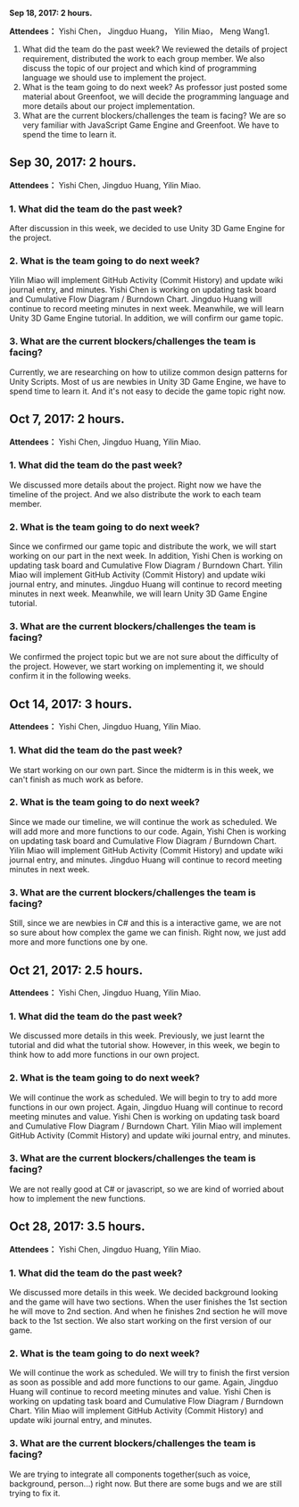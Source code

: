 **Sep 18, 2017: 2 hours.**

**Attendees：** Yishi Chen， Jingduo Huang， Yilin Miao， Meng Wang1.  
1.  What did the team do the past week?
We reviewed the details of project requirement, distributed the work to each group member. We also discuss the topic of our project and which kind of programming language we should use to implement the project.
2.  What is the team going to do next week?
As professor just posted some material about Greenfoot, we will decide the programming language and more details about our project implementation.
3.  What are the current blockers/challenges the team is facing?
We are so very familiar with JavaScript Game Engine and Greenfoot. We have to spend the time to learn it.

## **Sep 30, 2017: 2 hours.**

**Attendees：** Yishi Chen, Jingduo Huang, Yilin Miao.
### 1.  What did the team do the past week?
After discussion in this week, we decided to use Unity 3D Game Engine for the project.
### 2.  What is the team going to do next week?
Yilin Miao will implement GitHub Activity (Commit History) and update wiki journal entry, and minutes. Yishi Chen is working on updating task board and Cumulative Flow Diagram / Burndown Chart. Jingduo Huang will continue to record meeting minutes in next week. Meanwhile, we will learn Unity 3D Game Engine tutorial. In addition, we will confirm our game topic. 
### 3.  What are the current blockers/challenges the team is facing?
Currently, we are researching on how to utilize common design patterns for Unity Scripts. Most of us are newbies in Unity 3D Game Engine, we have to spend time to learn it. And it's not easy to decide the game topic right now.


## **Oct 7, 2017: 2 hours.**

**Attendees：** Yishi Chen, Jingduo Huang, Yilin Miao.
### 1.  What did the team do the past week?
We discussed more details about the project. Right now we have the timeline of the project. And we also distribute the work to each team member.
### 2.  What is the team going to do next week?
Since we confirmed our game topic and distribute the work, we will start working on our part in the next week. In addition,  Yishi Chen is working on updating task board and Cumulative Flow Diagram / Burndown Chart. Yilin Miao will implement GitHub Activity (Commit History) and update wiki journal entry, and minutes.  Jingduo Huang will continue to record meeting minutes in next week. Meanwhile, we will learn Unity 3D Game Engine tutorial.
### 3.  What are the current blockers/challenges the team is facing?
We confirmed the project topic but we are not sure about the difficulty of the project. However, we start working on implementing it, we should confirm it in the following weeks.


## **Oct 14, 2017: 3 hours.**

**Attendees：** Yishi Chen, Jingduo Huang, Yilin Miao.
### 1.  What did the team do the past week?
We start working on our own part. Since the midterm is in this week, we can't finish as much work as before. 
### 2.  What is the team going to do next week?
Since we made our timeline, we will continue the work as scheduled. We will add more and more functions to our code.
Again,  Yishi Chen is working on updating task board and Cumulative Flow Diagram / Burndown Chart. Yilin Miao will implement GitHub Activity (Commit History) and update wiki journal entry, and minutes.  Jingduo Huang will continue to record meeting minutes in next week.
### 3.  What are the current blockers/challenges the team is facing?
Still, since we are newbies in C# and this is a interactive game, we are not so sure about how complex the game we can finish. Right now, we just add more and more functions one by one. 


## **Oct 21, 2017: 2.5 hours.**

**Attendees：** Yishi Chen, Jingduo Huang, Yilin Miao.
### 1.  What did the team do the past week?
We discussed more details in this week. Previously, we just learnt the tutorial and did what the tutorial show. However, in this week, we begin to think how to add more functions in our own project.
### 2.  What is the team going to do next week?
We will continue the work as scheduled. We will begin to try to add more functions in our own project. 
Again,  Jingduo Huang will continue to record meeting minutes and value. Yishi Chen is working on updating task board and Cumulative Flow Diagram / Burndown Chart. Yilin Miao will implement GitHub Activity (Commit History) and update wiki journal entry, and minutes.  
### 3.  What are the current blockers/challenges the team is facing?
We are not really good at C# or javascript, so we are kind of worried about how to implement the new functions.


## **Oct 28, 2017: 3.5 hours.**

**Attendees：** Yishi Chen, Jingduo Huang, Yilin Miao.
### 1.  What did the team do the past week?
We discussed more details in this week. We decided background looking and the game will have two sections. When the user finishes the 1st section he will move to 2nd section. And when he finishes 2nd section he will move back to the 1st section. We also start working on the first version of our game.

### 2.  What is the team going to do next week?
We will continue the work as scheduled. We will try to finish the first version as soon as possible and add more functions to our game. 
Again,  Jingduo Huang will continue to record meeting minutes and value. Yishi Chen is working on updating task board and Cumulative Flow Diagram / Burndown Chart. Yilin Miao will implement GitHub Activity (Commit History) and update wiki journal entry, and minutes.  
### 3.  What are the current blockers/challenges the team is facing?
We are trying to integrate all components together(such as voice, background, person...) right now. But there are some bugs and we are still trying to fix it. 